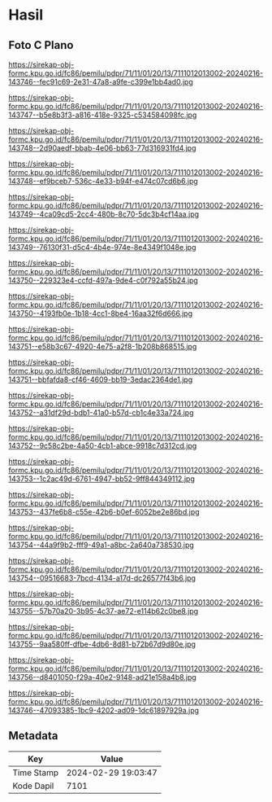 # Hasil

## Foto C Plano

https://sirekap-obj-formc.kpu.go.id/fc86/pemilu/pdpr/71/11/01/20/13/7111012013002-20240216-143746--fec91c69-2e31-47a8-a9fe-c399e1bb4ad0.jpg

https://sirekap-obj-formc.kpu.go.id/fc86/pemilu/pdpr/71/11/01/20/13/7111012013002-20240216-143747--b5e8b3f3-a816-418e-9325-c534584098fc.jpg

https://sirekap-obj-formc.kpu.go.id/fc86/pemilu/pdpr/71/11/01/20/13/7111012013002-20240216-143748--2d90aedf-bbab-4e06-bb63-77d316931fd4.jpg

https://sirekap-obj-formc.kpu.go.id/fc86/pemilu/pdpr/71/11/01/20/13/7111012013002-20240216-143748--ef9bceb7-536c-4e33-b94f-e474c07cd6b6.jpg

https://sirekap-obj-formc.kpu.go.id/fc86/pemilu/pdpr/71/11/01/20/13/7111012013002-20240216-143749--4ca09cd5-2cc4-480b-8c70-5dc3b4cf14aa.jpg

https://sirekap-obj-formc.kpu.go.id/fc86/pemilu/pdpr/71/11/01/20/13/7111012013002-20240216-143749--76130f31-d5c4-4b4e-974e-8e4349f1048e.jpg

https://sirekap-obj-formc.kpu.go.id/fc86/pemilu/pdpr/71/11/01/20/13/7111012013002-20240216-143750--229323e4-ccfd-497a-9de4-c0f792a55b24.jpg

https://sirekap-obj-formc.kpu.go.id/fc86/pemilu/pdpr/71/11/01/20/13/7111012013002-20240216-143750--4193fb0e-1b18-4cc1-8be4-16aa32f6d666.jpg

https://sirekap-obj-formc.kpu.go.id/fc86/pemilu/pdpr/71/11/01/20/13/7111012013002-20240216-143751--e58b3c67-4920-4e75-a2f8-1b208b868515.jpg

https://sirekap-obj-formc.kpu.go.id/fc86/pemilu/pdpr/71/11/01/20/13/7111012013002-20240216-143751--bbfafda8-cf46-4609-bb19-3edac2364de1.jpg

https://sirekap-obj-formc.kpu.go.id/fc86/pemilu/pdpr/71/11/01/20/13/7111012013002-20240216-143752--a31df29d-bdb1-41a0-b57d-cb1c4e33a724.jpg

https://sirekap-obj-formc.kpu.go.id/fc86/pemilu/pdpr/71/11/01/20/13/7111012013002-20240216-143752--9c58c2be-4a50-4cb1-abce-9918c7d312cd.jpg

https://sirekap-obj-formc.kpu.go.id/fc86/pemilu/pdpr/71/11/01/20/13/7111012013002-20240216-143753--1c2ac49d-6761-4947-bb52-9ff844349112.jpg

https://sirekap-obj-formc.kpu.go.id/fc86/pemilu/pdpr/71/11/01/20/13/7111012013002-20240216-143753--437fe6b8-c55e-42b6-b0ef-6052be2e86bd.jpg

https://sirekap-obj-formc.kpu.go.id/fc86/pemilu/pdpr/71/11/01/20/13/7111012013002-20240216-143754--44a9f9b2-fff9-49a1-a8bc-2a640a738530.jpg

https://sirekap-obj-formc.kpu.go.id/fc86/pemilu/pdpr/71/11/01/20/13/7111012013002-20240216-143754--09516683-7bcd-4134-a17d-dc26577f43b6.jpg

https://sirekap-obj-formc.kpu.go.id/fc86/pemilu/pdpr/71/11/01/20/13/7111012013002-20240216-143755--57b70a20-3b95-4c37-ae72-e114b62c0be8.jpg

https://sirekap-obj-formc.kpu.go.id/fc86/pemilu/pdpr/71/11/01/20/13/7111012013002-20240216-143755--9aa580ff-dfbe-4db6-8d81-b72b67d9d80e.jpg

https://sirekap-obj-formc.kpu.go.id/fc86/pemilu/pdpr/71/11/01/20/13/7111012013002-20240216-143756--d8401050-f29a-40e2-9148-ad21e158a4b8.jpg

https://sirekap-obj-formc.kpu.go.id/fc86/pemilu/pdpr/71/11/01/20/13/7111012013002-20240216-143746--47093385-1bc9-4202-ad09-1dc61897929a.jpg


## Metadata

| Key        | Value               |
| ---------- | ------------------- |
| Time Stamp | 2024-02-29 19:03:47 |
| Kode Dapil | 7101                |



